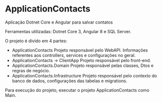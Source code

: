 # ApplicationContacts
Aplicação Dotnet Core e Angular para salvar contatos

Ferramentas utilizadas:
    Dotnet Core 3, Angular 8 e SQL Server.

O projeto é divido em 4 partes:
- ApplicationContacts
    Projeto responsável pelo WebAPI. Informações referentes aos controllers, services e configurações no geral.
- ApplicationContacts -> ClientApp
    Projeto responsável pelo front-end.
- ApplicationContacts.Domain
    Projeto responsável pelas classes, Dtos e regras de negócio.
- ApplicationContacts.Infrastructure
    Projeto responsável pelo contexto do banco de dados, configurações das tabelas e migrations.

Para execução do projeto, executar o projeto ApplicationContacts como Main.
